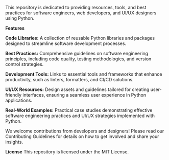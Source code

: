 This repository is dedicated to providing resources, tools, and best practices for software engineers, web developers, and UI/UX designers using Python.

**Features**

**Code Libraries:** A collection of reusable Python libraries and packages designed to streamline software development processes.

**Best Practices:** Comprehensive guidelines on software engineering principles, including code quality, testing methodologies, and version control strategies.

**Development Tools:** Links to essential tools and frameworks that enhance productivity, such as linters, formatters, and CI/CD solutions.

**UI/UX Resources:** Design assets and guidelines tailored for creating user-friendly interfaces, ensuring a seamless user experience in Python applications.

**Real-World Examples:** Practical case studies demonstrating effective software engineering practices and UI/UX strategies implemented with Python.

We welcome contributions from developers and designers! Please read our Contributing Guidelines for details on how to get involved and share your insights.

**License**
This repository is licensed under the MIT License.

